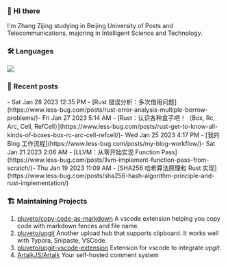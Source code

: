 ### 👋 Hi there 

I'm Zhang Zijing studying in Beijing University of Posts and Telecommunications, majoring in Intelligent Science and Technology.

### 🛠 Languages

![](https://skillicons.dev/icons?i=go,python,c,cpp,cs,js,ts,java,rust,ocaml,bash)

### 📜 Recent posts

<!-- BLOG-POST-LIST:START -->- Sat Jan 28 2023 12:35 PM - [Rust 错误分析：多次借用问题](https://www.less-bug.com/posts/rust-error-analysis-multiple-borrow-problems/)- Fri Jan 27 2023 5:14 AM - [Rust：认识各种盒子吧！（Box, Rc, Arc, Cell, RefCell）](https://www.less-bug.com/posts/rust-get-to-know-all-kinds-of-boxes-box-rc-arc-cell-refcell/)- Wed Jan 25 2023 4:17 PM - [我的 Blog 工作流程](https://www.less-bug.com/posts/my-blog-workflow/)- Sat Jan 21 2023 2:06 AM - [LLVM：从零开始实现 Function Pass](https://www.less-bug.com/posts/llvm-implement-function-pass-from-scratch/)- Thu Jan 19 2023 11:09 AM - [SHA256 哈希算法原理和 Rust 实现](https://www.less-bug.com/posts/sha256-hash-algorithm-principle-and-rust-implementation/)<!-- BLOG-POST-LIST:END -->

<!--
**pluveto/pluveto** is a ✨ _special_ ✨ repository because its `README.md` (this file) appears on your GitHub profile.

Here are some ideas to get you started:

- 🔭 I’m currently working on ...
- 🌱 I’m currently learning ...
- 👯 I’m looking to collaborate on ...
- 🤔 I’m looking for help with ...
- 💬 Ask me about ...
- 📫 How to reach me: ...
- 😄 Pronouns: ...
- ⚡ Fun fact: ...
-->

### 🏗️ Maintaining Projects

1. [pluveto/copy-code-as-markdown](https://github.com/pluveto/copy-code-as-markdown) A vscode extension helping you copy code with markdown fences and file name.
1. [pluveto/upgit](https://github.com/pluveto/upgit) Another upload hub that supports clipboard. It works well with Typora, Snipaste, VSCode.
1. [pluveto/upgit-vscode-extension](https://github.com/pluveto/upgit-vscode-extension) Extension for vscode to integrate *upgit*.
1. [ArtalkJS/Artalk](https://github.com/ArtalkJS/Artalk) Your self-hosted comment system
